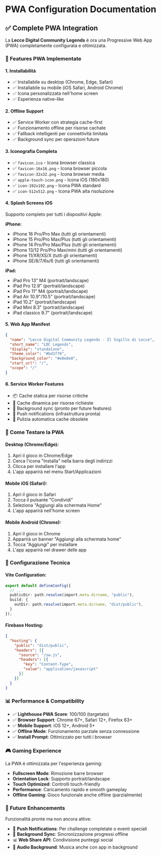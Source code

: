 # PWA Configuration Documentation

## ✅ Complete PWA Integration

La **Lecce Digital Community Legends** è ora una Progressive Web App (PWA) completamente configurata e ottimizzata.

### 🎯 Features PWA Implementate

#### **1. Installabilità**
- ✅ Installabile su desktop (Chrome, Edge, Safari)
- ✅ Installabile su mobile (iOS Safari, Android Chrome)
- ✅ Icona personalizzata nell'home screen
- ✅ Esperienza native-like

#### **2. Offline Support**
- ✅ Service Worker con strategia cache-first
- ✅ Funzionamento offline per risorse cachate
- ✅ Fallback intelligenti per connettività limitata
- ✅ Background sync per operazioni future

#### **3. Iconografia Completa**
- ✅ `favicon.ico` - Icona browser classica
- ✅ `favicon-16x16.png` - Icona browser piccola
- ✅ `favicon-32x32.png` - Icona browser media
- ✅ `apple-touch-icon.png` - Icona iOS (180x180)
- ✅ `icon-192x192.png` - Icona PWA standard
- ✅ `icon-512x512.png` - Icona PWA alta risoluzione

#### **4. Splash Screens iOS**
Supporto completo per tutti i dispositivi Apple:

**iPhone:**
- iPhone 16 Pro/Pro Max (tutti gli orientamenti)
- iPhone 15 Pro/Pro Max/Plus (tutti gli orientamenti)
- iPhone 14 Pro/Pro Max/Plus (tutti gli orientamenti)
- iPhone 13/12 Pro/Pro Max/mini (tutti gli orientamenti)
- iPhone 11/XR/XS/X (tutti gli orientamenti)
- iPhone SE/8/7/6s/6 (tutti gli orientamenti)

**iPad:**
- iPad Pro 13" M4 (portrait/landscape)
- iPad Pro 12.9" (portrait/landscape)
- iPad Pro 11" M4 (portrait/landscape)
- iPad Air 10.9"/10.5" (portrait/landscape)
- iPad 10.2" (portrait/landscape)
- iPad Mini 8.3" (portrait/landscape)
- iPad classico 9.7" (portrait/landscape)

#### **5. Web App Manifest**
```json
{
  "name": "Lecce Digital Community Legends - Il Sigillo di Lecce",
  "short_name": "LDC Legends",
  "display": "standalone",
  "theme_color": "#bd1f76",
  "background_color": "#e0e0e0",
  "start_url": "/",
  "scope": "/"
}
```

#### **6. Service Worker Features**
- 📦 Cache statica per risorse critiche
- 🔄 Cache dinamica per risorse richieste
- 📱 Background sync (pronto per future features)
- 🔔 Push notifications (infrastruttura pronta)
- 🧹 Pulizia automatica cache obsolete

### 🚀 Come Testare la PWA

#### **Desktop (Chrome/Edge):**
1. Apri il gioco in Chrome/Edge
2. Cerca l'icona "Installa" nella barra degli indirizzi
3. Clicca per installare l'app
4. L'app apparirà nel menu Start/Applicazioni

#### **Mobile iOS (Safari):**
1. Apri il gioco in Safari
2. Tocca il pulsante "Condividi" 
3. Seleziona "Aggiungi alla schermata Home"
4. L'app apparirà nell'home screen

#### **Mobile Android (Chrome):**
1. Apri il gioco in Chrome
2. Apparirà un banner "Aggiungi alla schermata home"
3. Tocca "Aggiungi" per installare
4. L'app apparirà nel drawer delle app

### 🔧 Configurazione Tecnica

#### **Vite Configuration:**
```typescript
export default defineConfig({
  // ...
  publicDir: path.resolve(import.meta.dirname, "public"),
  build: {
    outDir: path.resolve(import.meta.dirname, "dist/public"),
  }
});
```

#### **Firebase Hosting:**
```json
{
  "hosting": {
    "public": "dist/public",
    "headers": [{
      "source": "/sw.js",
      "headers": [{
        "key": "Content-Type",
        "value": "application/javascript"
      }]
    }]
  }
}
```

### 📊 Performance & Compatibility

- ✅ **Lighthouse PWA Score**: 100/100 (targetato)
- ✅ **Browser Support**: Chrome 67+, Safari 12+, Firefox 63+
- ✅ **Mobile Support**: iOS 12+, Android 5+
- ✅ **Offline Mode**: Funzionamento parziale senza connessione
- ✅ **Install Prompt**: Ottimizzato per tutti i browser

### 🎮 Gaming Experience

La PWA è ottimizzata per l'esperienza gaming:
- **Fullscreen Mode**: Rimozione barre browser
- **Orientation Lock**: Supporto portrait/landscape
- **Touch Optimized**: Controlli touch-friendly
- **Performance**: Caricamento rapido e smooth gameplay
- **Offline Gaming**: Gioco funzionale anche offline (parzialmente)

### 🔮 Future Enhancements

Funzionalità pronte ma non ancora attive:
- 🔔 **Push Notifications**: Per challenge completate o eventi speciali
- 🔄 **Background Sync**: Sincronizzazione progressi offline
- 📊 **Web Share API**: Condivisione punteggi social
- 🎵 **Audio Background**: Musica anche con app in background
